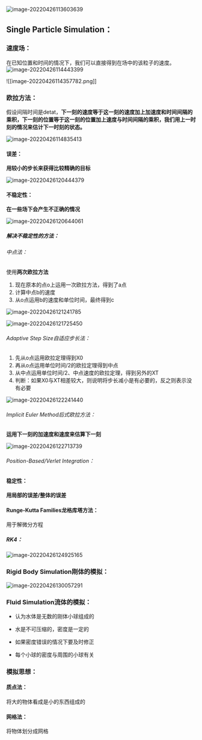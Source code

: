 ![image-20220426113603639](C:\Users\huangxuemei\AppData\Roaming\Typora\typora-user-images\image-20220426113603639.png)

## Single Particle Simulation：

### 速度场：

在已知位置和时间的情况下，我们可以直接得到在场中的该粒子的速度。![image-20220426114443399](C:\Users\huangxuemei\AppData\Roaming\Typora\typora-user-images\image-20220426114443399.png)

![[image-20220426114357782.png]]

### 欧拉方法：

假设间隔时间是detat，**下一刻的速度等于这一刻的速度加上加速度和时间间隔的乘积，下一刻的位置等于这一刻的位置加上速度与时间间隔的乘积，我们用上一时刻的情况来估计下一时刻的状态。**

![image-20220426114835413](C:\Users\huangxuemei\AppData\Roaming\Typora\typora-user-images\image-20220426114835413.png)

#### 误差：

**用较小的步长来获得比较精确的目标**

![image-20220426120444379](C:\Users\huangxuemei\AppData\Roaming\Typora\typora-user-images\image-20220426120444379.png)

#### 不稳定性：

**在一些场下会产生不正确的情况**

![image-20220426120644061](C:\Users\huangxuemei\AppData\Roaming\Typora\typora-user-images\image-20220426120644061.png)

##### 解决不稳定性的方法：

###### 中点法：

使用**两次欧拉方法**

1. 现在原本的点o上运用一次欧拉方法，得到了a点
2. 计算中点b的速度
3. 从o点运用b的速度和单位时间，最终得到c

![image-20220426121241785](C:\Users\huangxuemei\AppData\Roaming\Typora\typora-user-images\image-20220426121241785.png)

![image-20220426121725450](C:\Users\huangxuemei\AppData\Roaming\Typora\typora-user-images\image-20220426121725450.png)

###### Adaptive Step Size自适应步长法：

1. 先从o点运用欧拉定理得到X0
2. 再从o点运用单位时间/2的欧拉定理得到中点
3. 从中点运用单位时间/2、中点速度的欧拉定理，得到另外的XT
4. 判断：如果X0与XT相差较大，则说明将步长减小是有必要的，反之则表示没有必要

![image-20220426122241440](C:\Users\huangxuemei\AppData\Roaming\Typora\typora-user-images\image-20220426122241440.png)

###### Implicit Euler Method后式欧拉方法：

**运用下一刻的加速度和速度来估算下一刻**

![image-20220426122713739](C:\Users\huangxuemei\AppData\Roaming\Typora\typora-user-images\image-20220426122713739.png)

###### Position-Based/Verlet Integration：



#### 稳定性：

**用局部的误差/整体的误差**

#### Runge-Kutta Families龙格库塔方法：

用于解微分方程

##### RK4：

![image-20220426124925165](C:\Users\huangxuemei\AppData\Roaming\Typora\typora-user-images\image-20220426124925165.png)

### Rigid Body Simulation刚体的模拟：

![image-20220426130057291](C:\Users\huangxuemei\AppData\Roaming\Typora\typora-user-images\image-20220426130057291.png)

### Fluid Simulation流体的模拟：

- 认为水体是无数的刚体小球组成的

- 水是不可压缩的，密度是一定的
- 如果密度错误的情况下要及时修正
- 每个小球的密度与周围的小球有关

### 模拟思想：

#### 质点法：

将大的物体看成是小的东西组成的

#### 网格法：

将物体划分成网格

